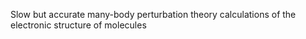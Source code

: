 Slow but accurate many-body perturbation theory calculations of the electronic structure of molecules